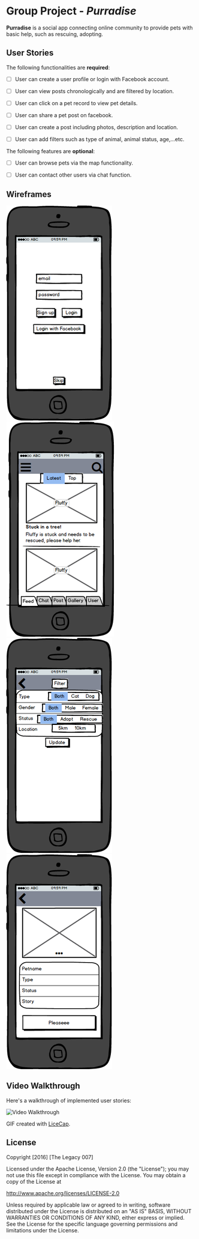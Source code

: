# Group Project - *Purradise*

**Purradise** is a social app connecting online community to provide pets with basic help, such as rescuing, adopting.

## User Stories

The following functionalities are **required**:
- [ ] User can create a user profile or login with Facebook account.
- [ ] User can view posts chronologically and are filtered by location.
- [ ] User can click on a pet record to view pet details.
- [ ] User can share a pet post on facebook.
- [ ] User can create a post including photos, description and location.
- [ ] User can add filters such as type of animal, animal status, age,...etc.


The following features are **optional**:
- [ ] User can browse pets via the map functionality.
- [ ] User can contact other users via chat function.

 

## Wireframes
<img src='https://github.com/TheLegacy007/CoderSchooFinalProject/blob/master/login%20screen.png' title='The login screen' width='' alt='The login screen' />

<img src='https://github.com/TheLegacy007/CoderSchooFinalProject/blob/master/home%20screen.png' title='The home timeline screen' width='' alt='The home timeline screen' />

<img src='https://github.com/TheLegacy007/CoderSchooFinalProject/blob/master/filter%20screen.png' title='The home timeline screen' width='' alt='The filter screen' />

<img src='https://github.com/TheLegacy007/CoderSchooFinalProject/blob/master/details%20screen.png' title='The details screen' width='' alt='The details screen' />


## Video Walkthrough

Here's a walkthrough of implemented user stories:

<img src='https://github.com/' title='Video Walkthrough' width='' alt='Video Walkthrough' />

GIF created with [LiceCap](http://www.cockos.com/licecap/).

## License

Copyright [2016] [The Legacy 007]

Licensed under the Apache License, Version 2.0 (the "License");
you may not use this file except in compliance with the License.
You may obtain a copy of the License at

http://www.apache.org/licenses/LICENSE-2.0

Unless required by applicable law or agreed to in writing, software
distributed under the License is distributed on an "AS IS" BASIS,
WITHOUT WARRANTIES OR CONDITIONS OF ANY KIND, either express or implied.
See the License for the specific language governing permissions and
limitations under the License.
